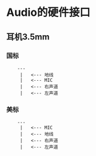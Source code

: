# Audio的硬件接口


## 耳机3.5mm


### 国标

```
    ---
     |   <--- 地线
     |   <--- MIC
     |   <--- 右声道
     |   <--- 左声道
```

### 美标

```
    ---
     |   <--- MIC
     |   <--- 地线
     |   <--- 右声道
     |   <--- 左声道
```
